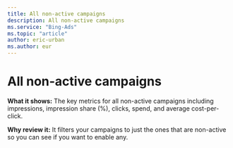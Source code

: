```yaml
---
title: All non-active campaigns
description: All non-active campaigns
ms.service: "Bing-Ads"
ms.topic: "article"
author: eric-urban
ms.author: eur
---
```


# All non-active campaigns

**What it shows:**  The key metrics for all non-active campaigns including impressions, impression share (%), clicks, spend, and average cost-per-click.

**Why review it:**  It filters your campaigns to just the ones that are non-active so you can see if you want to enable any.


